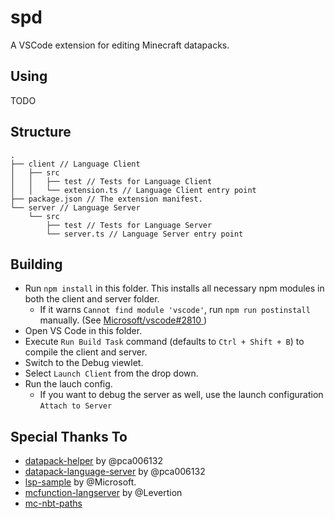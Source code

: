 # spd

A VSCode extension for editing Minecraft datapacks.

## Using

TODO

## Structure

```
.
├── client // Language Client
│   ├── src
│   │   ├── test // Tests for Language Client
│   │   └── extension.ts // Language Client entry point
├── package.json // The extension manifest.
└── server // Language Server
    └── src
        ├── test // Tests for Language Server
        └── server.ts // Language Server entry point
```

## Building

- Run `npm install` in this folder. This installs all necessary npm modules in both the client and server folder.
    - If it warns `Cannot find module 'vscode'`, run `npm run postinstall` manually. (See [Microsoft/vscode#2810
](https://github.com/Microsoft/vscode/issues/2810))
- Open VS Code in this folder.
- Execute `Run Build Task` command (defaults to `Ctrl + Shift + B`) to compile the client and server.
- Switch to the Debug viewlet.
- Select `Launch Client` from the drop down.
- Run the lauch config.
    - If you want to debug the server as well, use the launch configuration `Attach to Server`

## Special Thanks To

- [datapack-helper](https://github.com/pca006132/datapack-helper) by @pca006132
- [datapack-language-server](https://github.com/pca006132/datapack-language-server) by @pca006132
- [lsp-sample](https://github.com/Microsoft/vscode-extension-samples/tree/master/lsp-sample) by @Microsoft.
- [mcfunction-langserver](https://github.com/Levertion/mcfunction-langserver) by @Levertion
- [mc-nbt-paths](https://github.com/MrYurihi/mc-nbt-paths)